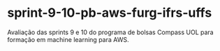 # sprint-9-10-pb-aws-furg-ifrs-uffs
Avaliação das sprints 9 e 10 do programa de bolsas Compass UOL para formação em machine learning para AWS.
